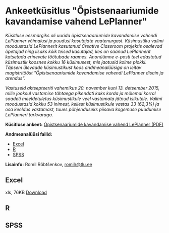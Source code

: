 # Ankeetküsitlus "Õpistsenaariumide kavandamise vahend LePlanner"

_Küsitluse eesmärgiks oli uurida õpistsenaariumide kavandamise vahendi LePlanner võimalusi ja puudusi kasutajate vaatenurgast. Küsimustiku valimi moodustasid LePlannerit kasutanud Creative Classroom projektis osalevad õpetajad ning lisaks kõik teised kasutajad, kes on saanud LePlannerit katsetada erinevate töötubade raames. Anonüümne e-posti teel edastatud küsimustik koosnes kokku 16 küsimusest, mis jaotusid kolme plokki. Täpsem ülevaade küsimustikust koos andmeanalüüsiga on leitav magistritööst "Õpistsenaariumide kavandamise vahendi LePlanner disain ja arendus"._

_Vastuseid aktsepteeriti vahemikus 20. november kuni 13. detsember 2015, mille jooksul vastamise tähtaega pikendati kaks korda ja mõlemal korral saadeti meeldetuletus küsimustikule veel vastamata jätnud isikutele. Valimi moodustasid kokku 53 inimest, kellest küsimustikule vastas 33 (62,3%) ja osa keeldus vastamast, tuues põhjenduseks piisava kogemuse puudumise LePlanneri tarkvaraga._

**Küsitluse ankeet:** [Õpistsenaariumide kavandamise vahend LePlanner (PDF)](https://github.com/romilrobtsenkov/ankeet/Õpistsenaariumide_kavandamise_vahend_LePlanner[ankeet].pdf)

**Andmeanalüüsi failid:**
* [Excel](#Excel)
* [R](#R)
* [SPSS](#SPSS)

**Lisainfo:** Romil Rõbtšenkov, [romilr@tlu.ee](mailto:romilr@tlu.ee)

## Excel

xls, 76KB [Download](https://github.com/romilrobtsenkov/Excel/survey_39358_results.xls)

## R



## SPSS
